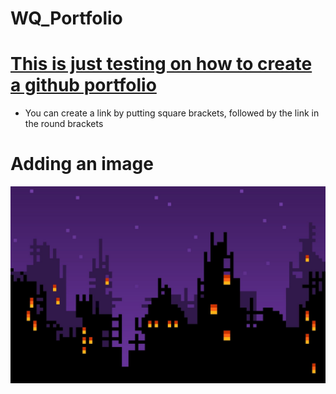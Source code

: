# WQ_Portfolio

# [This is just testing on how to create a github portfolio](https://www.google.com/)
* You can create a link by putting square brackets, followed by the link in the round brackets

# Adding an image
![](/images/test%20image.jpg)
